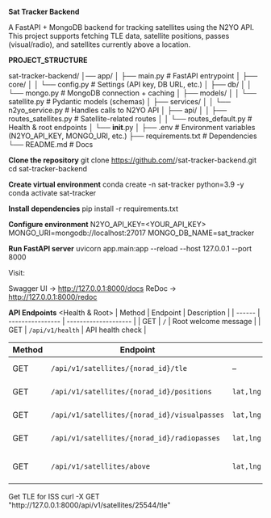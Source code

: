 **Sat Tracker Backend**

A FastAPI + MongoDB backend for tracking satellites using the N2YO API.
This project supports fetching TLE data, satellite positions, passes (visual/radio), and satellites currently above a location.

**PROJECT_STRUCTURE**

sat-tracker-backend/
│── app/
│   ├── main.py               # FastAPI entrypoint
│   ├── core/
│   │   └── config.py         # Settings (API key, DB URL, etc.)
│   ├── db/
│   │   └── mongo.py          # MongoDB connection + caching
│   ├── models/
│   │   └── satellite.py      # Pydantic models (schemas)
│   ├── services/
│   │   └── n2yo_service.py   # Handles calls to N2YO API
│   ├── api/
│   │   ├── routes_satellites.py # Satellite-related routes
│   │   └── routes_default.py    # Health & root endpoints
│   └── __init__.py
│
├── .env                      # Environment variables (N2YO_API_KEY, MONGO_URI, etc.)
├── requirements.txt          # Dependencies
└── README.md                 # Docs



**Clone the repository**
git clone https://github.com/<your-username>/sat-tracker-backend.git
cd sat-tracker-backend


**Create virtual environment**
conda create -n sat-tracker python=3.9 -y
conda activate sat-tracker




**Install dependencies**
pip install -r requirements.txt


**Configure environment**
N2YO_API_KEY=<YOUR_API_KEY>
MONGO_URI=mongodb://localhost:27017
MONGO_DB_NAME=sat_tracker


**Run FastAPI server**
uvicorn app.main:app --reload --host 127.0.0.1 --port 8000


Visit:

Swagger UI → http://127.0.0.1:8000/docs
ReDoc → http://127.0.0.1:8000/redoc



**API Endpoints**
<Health & Root>
| Method | Endpoint         | Description          |
| ------ | ---------------- | -------------------- |
| GET    | `/`              | Root welcome message |
| GET    | `/api/v1/health` | API health check     |

<Satellite Data>


| Method | Endpoint                                     | Query Params                      | Description               |
| ------ | -------------------------------------------- | --------------------------------- | ------------------------- |
| GET    | `/api/v1/satellites/{norad_id}/tle`          | –                                 | Fetch latest TLE          |
| GET    | `/api/v1/satellites/{norad_id}/positions`    | `lat,lng,alt,seconds`             | Satellite positions       |
| GET    | `/api/v1/satellites/{norad_id}/visualpasses` | `lat,lng,alt,days,min_visibility` | Visual passes             |
| GET    | `/api/v1/satellites/{norad_id}/radiopasses`  | `lat,lng,alt,days,min_elevation`  | Radio passes              |
| GET    | `/api/v1/satellites/above`                   | `lat,lng,alt,radius,category`     | Satellites above location |



<Example Usage>
Get TLE for ISS
curl -X GET "http://127.0.0.1:8000/api/v1/satellites/25544/tle"